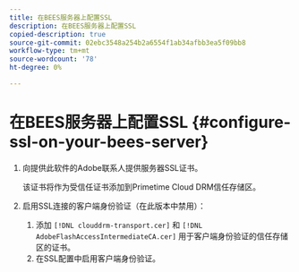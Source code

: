 ```yaml
---
title: 在BEES服务器上配置SSL
description: 在BEES服务器上配置SSL
copied-description: true
source-git-commit: 02ebc3548a254b2a6554f1ab34afbb3ea5f09bb8
workflow-type: tm+mt
source-wordcount: '78'
ht-degree: 0%

---
```


# 在BEES服务器上配置SSL {#configure-ssl-on-your-bees-server}

1. 向提供此软件的Adobe联系人提供服务器SSL证书。

   该证书将作为受信任证书添加到Primetime Cloud DRM信任存储区。
1. 启用SSL连接的客户端身份验证（在此版本中禁用）：
   1. 添加 `[!DNL clouddrm-transport.cer]` 和 `[!DNL AdobeFlashAccessIntermediateCA.cer]` 用于客户端身份验证的信任存储区的证书。
   1. 在SSL配置中启用客户端身份验证。
